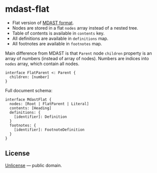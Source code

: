 # mdast-flat

- Flat version of [MDAST format](https://github.com/syntax-tree/mdast).
- Nodes are stored in a flat `nodes` array instead of a nested tree.
- Table of contents is available in `contents` key.
- All definitions are available in `definitions` map.
- All footnotes are available in `footnotes` map.

Main difference from MDAST is that `Parent` node `children` property is an
array of numbers (instead of array of nodes). Numbers are indices into `nodes`
array, which contain all nodes.

```idl
interface FlatParent <: Parent {
  children: [number]
}
```

Full document schema:

```idl
interface MdastFlat {
  nodes: [Root | FlatParent | Literal]
  contents: [Heading]
  definitions: {
    [identifier]: Definition
  }
  footnotes: {
    [identifier]: FootnoteDefinition
  }
}
```

## License

[Unlicense](LICENSE) &mdash; public domain.

